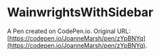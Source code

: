 # WainwrightsWithSidebar

A Pen created on CodePen.io. Original URL: [https://codepen.io/JoanneMarsh/pen/zYpBNYq](https://codepen.io/JoanneMarsh/pen/zYpBNYq).


